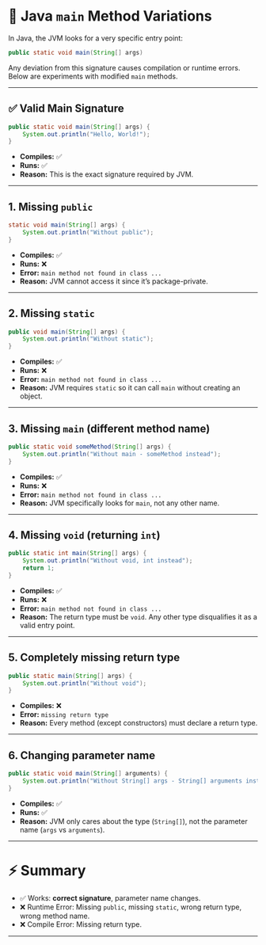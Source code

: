 # 📘 Java `main` Method Variations

In Java, the JVM looks for a very specific entry point:

```java
public static void main(String[] args)
```

Any deviation from this signature causes compilation or runtime errors. Below are experiments with modified `main` methods.

---

## ✅ Valid Main Signature

```java
public static void main(String[] args) {
    System.out.println("Hello, World!");
}
```

* **Compiles:** ✅
* **Runs:** ✅
* **Reason:** This is the exact signature required by JVM.

---

## 1. Missing `public`

```java
static void main(String[] args) {
    System.out.println("Without public");
}
```

* **Compiles:** ✅
* **Runs:** ❌
* **Error:** `main method not found in class ...`
* **Reason:** JVM cannot access it since it’s package-private.

---

## 2. Missing `static`

```java
public void main(String[] args) {
    System.out.println("Without static");
}
```

* **Compiles:** ✅
* **Runs:** ❌
* **Error:** `main method not found in class ...`
* **Reason:** JVM requires `static` so it can call `main` without creating an object.

---

## 3. Missing `main` (different method name)

```java
public static void someMethod(String[] args) {
    System.out.println("Without main - someMethod instead");
}
```

* **Compiles:** ✅
* **Runs:** ❌
* **Error:** `main method not found in class ...`
* **Reason:** JVM specifically looks for `main`, not any other name.

---

## 4. Missing `void` (returning `int`)

```java
public static int main(String[] args) {
    System.out.println("Without void, int instead");
    return 1;
}
```

* **Compiles:** ✅
* **Runs:** ❌
* **Error:** `main method not found in class ...`
* **Reason:** The return type must be `void`. Any other type disqualifies it as a valid entry point.

---

## 5. Completely missing return type

```java
public static main(String[] args) {
    System.out.println("Without void");
}
```

* **Compiles:** ❌
* **Error:** `missing return type`
* **Reason:** Every method (except constructors) must declare a return type.

---

## 6. Changing parameter name

```java
public static void main(String[] arguments) {
    System.out.println("Without String[] args - String[] arguments instead");
}
```

* **Compiles:** ✅
* **Runs:** ✅
* **Reason:** JVM only cares about the type (`String[]`), not the parameter name (`args` vs `arguments`).

---

# ⚡ Summary

* ✅ Works: **correct signature**, parameter name changes.
* ❌ Runtime Error: Missing `public`, missing `static`, wrong return type, wrong method name.
* ❌ Compile Error: Missing return type.

---

